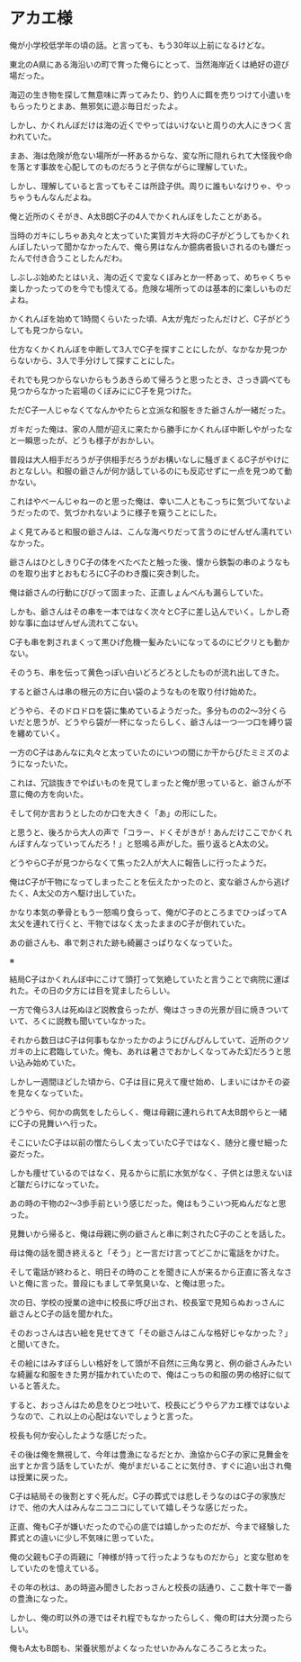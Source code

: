 # アカエ様

俺が小学校低学年の頃の話。と言っても、もう30年以上前になるけどな。

東北のA県にある海沿いの町で育った俺らにとって、当然海岸近くは絶好の遊び場だった。

海辺の生き物を探して無意味に弄ってみたり、釣り人に餌を売りつけて小遣いをもらったりとまあ、無邪気に遊ぶ毎日だったよ。

しかし、かくれんぼだけは海の近くでやってはいけないと周りの大人にきつく言われていた。

まあ、海は危険が危ない場所が一杯あるからな、変な所に隠れられて大怪我や命を落とす事故を心配してのものだろうと子供ながらに理解していた。

しかし、理解していると言ってもそこは所詮子供。周りに誰もいなけりゃ、やっちゃうもんなんだよね。

俺と近所のくそがき、A太B朗C子の4人でかくれんぼをしたことがある。

当時のガキにしちゃあ丸々と太っていた実質ガキ大将のC子がどうしてもかくれんぼしたいって聞かなかったんで、俺ら男はなんか臆病者扱いされるのも嫌だったんで付き合うことしたんだわ。

しぶしぶ始めたとはいえ、海の近くで変なくぼみとか一杯あって、めちゃくちゃ楽しかったってのを今でも憶えてる。危険な場所ってのは基本的に楽しいものだよね。

かくれんぼを始めて1時間くらいたった頃、A太が鬼だったんだけど、C子がどうしても見つからない。

仕方なくかくれんぼを中断して3人でC子を探すことにしたが、なかなか見つからないから、3人で手分けして探すことにした。

それでも見つからないからもうあきらめて帰ろうと思ったとき、さっき調べても見つからなかった岩場のくぼみににC子を見つけた。

ただC子一人じゃなくてなんかやたらと立派な和服をきた爺さんが一緒だった。

ガキだった俺は、家の人間が迎えに来たから勝手にかくれんぼ中断しやがったなと一瞬思ったが、どうも様子がおかしい。

普段は大人相手だろうが子供相手だろうがお構いなしに騒ぎまくるC子がやけにおとなしい。和服の爺さんが何か話しているのにも反応せずに一点を見つめて動かない。

これはやべーんじゃねーのと思った俺は、幸い二人ともこっちに気づいてないようだったので、気づかれないように様子を窺うことにした。

よく見てみると和服の爺さんは、こんな海べりだって言うのにぜんぜん濡れていなかった。

爺さんはひとしきりC子の体をべたべたと触った後、懐から鉄製の串のようなものを取り出すとおもむろにC子のわき腹に突き刺した。

俺は爺さんの行動にびびって固まった、正直しょんべんも漏らしていた。

しかも、爺さんはその串を一本ではなく次々とC子に差し込んでいく。しかし奇妙な事に血はぜんぜん流れてこない。

C子も串を刺されまくって黒ひげ危機一髪みたいになってるのにピクリとも動かない。

そのうち、串を伝って黄色っぽい白いどろどろとしたものが流れ出してきた。

すると爺さんは串の根元の方に白い袋のようなものを取り付け始めた。

どうやら、そのドロドロを袋に集めているようだった。多分ものの2～3分くらいだと思うが、どうやら袋が一杯になったらしく、爺さんは一つ一つ口を縛り袋を纏めていく。

一方のC子はあんなに丸々と太っていたのにいつの間にか干からびたミミズのようになったいた。

これは、冗談抜きでやばいものを見てしまったと俺が思っていると、爺さんが不意に俺の方を向いた。

そして何か言おうとしたのか口を大きく「あ」の形にした。

と思うと、後ろから大人の声で「コラー、ドくそがきが！あんだけここでかくれんぼすんなっていってんだろ！」と怒鳴る声がした。振り返るとA太の父。

どうやらC子が見つからなくて焦った2人が大人に報告しに行ったようだ。

俺はC子が干物になってしまったことを伝えたかったのと、変な爺さんから逃げたく、A太父の方へ駆け出していた。

かなり本気の拳骨ともう一怒鳴り食らって、俺がC子のところまでひっぱってA太父を連れて行くと、干物ではなく太ったままのC子が倒れていた。

あの爺さんも、串で刺された跡も綺麗さっぱりなくなっていた。

※

結局C子はかくれんぼ中にこけて頭打って気絶していたと言うことで病院に運ばれた。その日の夕方には目を覚ましたらしい。

一方で俺ら3人は死ぬほど説教食らったが、俺はさっきの光景が目に焼きついていて、ろくに説教も聞いていなかった。

それから数日はC子は何事もなかったかのようにぴんぴんしていて、近所のクソガキの上に君臨していた。俺も、あれは暑さでおかしくなってみた幻だろうと思い込み始めていた。

しかし一週間ほどした頃から、C子は目に見えて痩せ始め、しまいにはかその姿を見なくなっていた。

どうやら、何かの病気をしたらしく、俺は母親に連れられてA太B朗やらと一緒にC子の見舞いへ行った。

そこにいたC子は以前の憎たらしく太っていたC子ではなく、随分と痩せ細った姿だった。

しかも痩せているのではなく、見るからに肌に水気がなく、子供とは思えないほど皺だらけになっていた。

あの時の干物の2〜3歩手前という感じだった。俺はもうこいつ死ぬんだなと思った。

見舞いから帰ると、俺は母親に例の爺さんと串に刺されたC子のことを話した。

母は俺の話を聞き終えると「そう」と一言だけ言ってどこかに電話をかけた。

そして電話が終わると、明日その時のことを聞きに人が来るから正直に答えなさいと俺に言った。普段にもまして辛気臭いな、と俺は思った。

次の日、学校の授業の途中に校長に呼び出され、校長室で見知らぬおっさんに爺さんとC子の話を聞かれた。

そのおっさんは古い絵を見せてきて「その爺さんはこんな格好じゃなかった？」と聞いてきた。

その絵にはみすぼらしい格好をして頭が不自然に三角な男と、例の爺さんみたいな綺麗な和服をきた男が描かれていたので、俺はこっちの和服の男の格好に似ていると答えた。

すると、おっさんはため息をひとつ吐いて、校長にどうやらアカエ様ではないようなので、これ以上の心配はないでしょうと言った。

校長も何か安心したような感じだった。

その後は俺を無視して、今年は豊漁になるだとか、漁協からC子の家に見舞金を出すとか言う話をしていたが、俺がまだいることに気付き、すぐに追い出され俺は授業に戻った。

C子は結局その後割とすぐ死んだ。C子の葬式では悲しそうなのはC子の家族だけで、他の大人はみんなニコニコにしていて嬉しそうな感じだった。

正直、俺もC子が嫌いだったので心の底では嬉しかったのだが、今まで経験した葬式との違いに少し不気味に思っていた。

俺の父親もC子の両親に「神様が持って行ったようなものだから」と変な慰めをしていたのを憶えている。

その年の秋は、あの時盗み聞きしたおっさんと校長の話通り、ここ数十年で一番の豊漁になった。

しかし、俺の町以外の港ではそれ程でもなかったらしく、俺の町は大分潤ったらしい。

俺もA太もB朗も、栄養状態がよくなったせいかみんなころころと太った。
